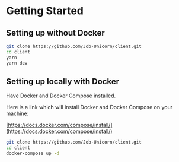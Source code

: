 # Getting Started

## Setting up  without Docker 

```bash
git clone https://github.com/Job-Unicorn/client.git
cd client
yarn
yarn dev
```

## Setting up locally with Docker

Have Docker and Docker Compose installed.

Here is a link which will install Docker and Docker Compose on your machine:

[https://docs.docker.com/compose/install/](https://docs.docker.com/compose/install/)

```bash
git clone https://github.com/Job-Unicorn/client.git
cd client
docker-compose up -d
```